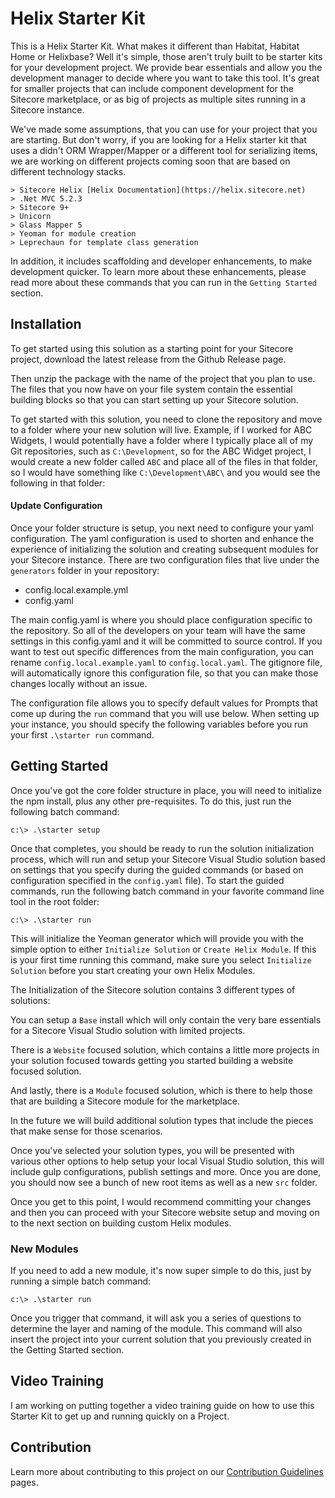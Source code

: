 # Helix Starter Kit

This is a Helix Starter Kit.  What makes it different than Habitat, Habitat Home or Helixbase? Well it's simple, those aren't truly built to be starter kits for your development project.  We provide bear essentials and allow you the development manager to decide where you want to take this tool.  It's great for smaller projects that can include component development for the Sitecore marketplace, or as big of projects as multiple sites running in a Sitecore instance.

We've made some assumptions, that you can use for your project that you are starting.  But don't worry, if you are looking for a Helix starter kit that uses a didn't ORM Wrapper/Mapper or a different tool for serializing items, we are working on different projects coming soon that are based on different technology stacks.

    > Sitecore Helix [Helix Documentation](https://helix.sitecore.net)
	> .Net MVC 5.2.3
	> Sitecore 9+
	> Unicorn
	> Glass Mapper 5
	> Yeoman for module creation
	> Leprechaun for template class generation

In addition, it includes scaffolding and developer enhancements, to make development quicker.  To learn more about these enhancements, please read more about these commands that you can run in the `Getting Started` section.

## Installation

To get started using this solution as a starting point for your Sitecore project, download the latest release from the Github Release page.

Then unzip the package with the name of the project that you plan to use.  The files that you now have on your file system contain the essential building blocks so that you can start setting up your Sitecore solution.

To get started with this solution, you need to clone the repository and move to a folder where your new solution will live.  Example, if I worked for ABC Widgets, I would potentially have a folder where I typically place all of my Git repositories, such as `C:\Development`, so for the ABC Widget project, I would create a new folder called `ABC` and place all of the files in that folder, so I would have something like `C:\Development\ABC\` and you would see the following in that folder:



#### Update Configuration

Once your folder structure is setup, you next need to configure your yaml configuration.  The yaml configuration is used to shorten and enhance the experience of initializing the solution and creating subsequent modules for your Sitecore instance.  There are two configuration files that live under the `generators` folder in your repository:

  - config.local.example.yml
  - config.yaml

The main config.yaml is where you should place configuration specific to the repository.  So all of the developers on your team will have the same settings in this config.yaml and it will be committed to source control.  If you want to test out specific differences from the main configuration, you can rename `config.local.example.yaml` to `config.local.yaml`. The gitignore file, will automatically ignore this configuration file, so that you can make those changes locally without an issue.

The configuration file allows you to specify default values for Prompts that come up during the `run` command that you will use below.  When setting up your instance, you should specify the following variables before you run your first `.\starter run` command.



## Getting Started

Once you've got the core folder structure in place, you will need to initialize the npm install, plus any other pre-requisites.  To do this, just run the following batch command:

    c:\> .\starter setup

Once that completes, you should be ready to run the solution initialization process, which will run and setup your Sitecore Visual Studio solution based on settings that you specify during the guided commands (or based on configuration specified in the `config.yaml` file).  To start the guided commands, run the following batch command in your favorite command line tool in the root folder:

    c:\> .\starter run

This will initialize the Yeoman generator which will provide you with the simple option to either `Initialize Solution` or `Create Helix Module`.  If this is your first time running this command, make sure you select `Initialize Solution` before you start creating your own Helix Modules.

The Initialization of the Sitecore solution contains 3 different types of solutions:

You can setup a `Base` install which will only contain the very bare essentials for a Sitecore Visual Studio solution with limited projects.

There is a `Website` focused solution, which contains a little more projects in your solution focused towards getting you started building a website focused solution.

And lastly, there is a `Module` focused solution, which is there to help those that are building a Sitecore module for the marketplace.

In the future we will build additional solution types that include the pieces that make sense for those scenarios.

Once you've selected your solution types, you will be presented with various other options to help setup your local Visual Studio solution, this will include gulp configurations, publish settings and more.  Once you are done, you should now see a bunch of new root items as well as a new `src` folder.  

Once you get to this point, I would recommend committing your changes and then you can proceed with your Sitecore website setup and moving on to the next section on building custom Helix modules.

### New Modules

If you need to add a new module, it's now super simple to do this, just by running a simple batch command:

    c:\> .\starter run

Once you trigger that command, it will ask you a series of questions to determine the layer and naming of the module.  This command will also insert the project into your current solution that you previously created in the Getting Started section.

## Video Training

I am working on putting together a video training guide on how to use this Starter Kit to get up and running quickly on a Project.

## Contribution

Learn more about contributing to this project on our [Contribution Guidelines](docs\Contributing.md) pages.

